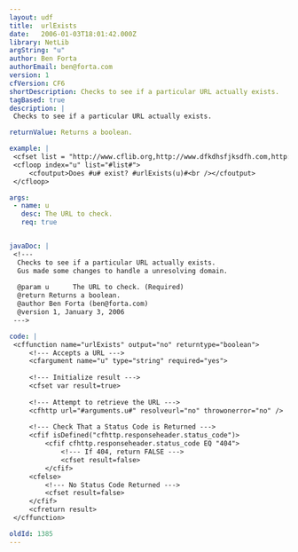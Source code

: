 ```yaml
---
layout: udf
title:  urlExists
date:   2006-01-03T18:01:42.000Z
library: NetLib
argString: "u"
author: Ben Forta
authorEmail: ben@forta.com
version: 1
cfVersion: CF6
shortDescription: Checks to see if a particular URL actually exists.
tagBased: true
description: |
 Checks to see if a particular URL actually exists.

returnValue: Returns a boolean.

example: |
 <cfset list = "http://www.cflib.org,http://www.dfkdhsfjksdfh.com,http://www.cflib.org/fooman.jsp">
 <cfloop index="u" list="#list#">
     <cfoutput>Does #u# exist? #urlExists(u)#<br /></cfoutput>
 </cfloop>

args:
 - name: u
   desc: The URL to check.
   req: true


javaDoc: |
 <!---
  Checks to see if a particular URL actually exists.
  Gus made some changes to handle a unresolving domain.
  
  @param u      The URL to check. (Required)
  @return Returns a boolean. 
  @author Ben Forta (ben@forta.com) 
  @version 1, January 3, 2006 
 --->

code: |
 <cffunction name="urlExists" output="no" returntype="boolean">
     <!--- Accepts a URL --->
     <cfargument name="u" type="string" required="yes">
 
     <!--- Initialize result --->
     <cfset var result=true>
 
     <!--- Attempt to retrieve the URL --->
     <cfhttp url="#arguments.u#" resolveurl="no" throwonerror="no" />
 
     <!--- Check That a Status Code is Returned --->
     <cfif isDefined("cfhttp.responseheader.status_code")>
         <cfif cfhttp.responseheader.status_code EQ "404">
             <!--- If 404, return FALSE --->
             <cfset result=false>
         </cfif>
     <cfelse>
         <!--- No Status Code Returned --->
         <cfset result=false>
     </cfif>
     <cfreturn result>
 </cffunction>

oldId: 1385
---
```


